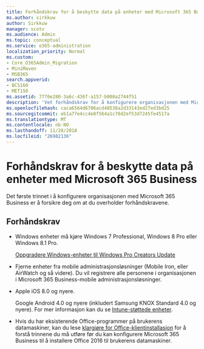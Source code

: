 ```yaml
---
title: Forhåndskrav for å beskytte data på enheter med Microsoft 365 Business
ms.author: sirkkuw
author: Sirkkuw
manager: scotv
ms.audience: Admin
ms.topic: conceptual
ms.service: o365-administration
localization_priority: Normal
ms.custom:
- Core_O365Admin_Migration
- MiniMaven
- MSB365
search.appverid:
- BCS160
- MET150
ms.assetid: 7770e280-3a6c-436f-a157-b008a2744f51
description: 'Vet forhåndskrav for å konfigurere organisasjonen med Microsoft 365 Business. '
ms.openlocfilehash: caca6564d6706acd48538a2d33143ed27ed3bd25
ms.sourcegitcommit: eb1a77e4cc4e8f564a1c78d2ef53d7245fe4517a
ms.translationtype: MT
ms.contentlocale: nb-NO
ms.lasthandoff: 11/28/2018
ms.locfileid: "26982136"
---
```

# <a name="pre-requisites-for-protecting-data-on-devices-with-microsoft-365-business"></a>Forhåndskrav for å beskytte data på enheter med Microsoft 365 Business

Det første trinnet i å konfigurere organisasjonen med Microsoft 365 Business er å forsikre deg om at du overholder forhåndskravene.
  
## <a name="pre-requisites"></a>Forhåndskrav

- Windows enheter må kjøre Windows 7 Professional, Windows 8 Pro eller Windows 8.1 Pro.
    
    [Oppgradere Windows-enheter til Windows Pro Creators Update](upgrade-to-windows-pro-creators-update.md)
    
- Fjerne enheter fra mobile administrasjonsløsninger (Mobile Iron, eller AirWatch og så videre). Du vil registrere alle personene i organisasjonen i Microsoft 365 Business-mobile administrasjonsløsninger.
    
- Apple iOS 8.0 og nyere.
    
    Google Android 4.0 og nyere (inkludert Samsung KNOX Standard 4.0 og nyere). For mer informasjon kan du se [Intune-støttede enheter](https://go.microsoft.com/fwlink/p/?linkid=852307).
    
- Hvis du har eksisterende Office-programmer på brukerens datamaskiner, kan du lese [klargjøre for Office-klientinstallasjon](prepare-for-office-client-deployment.md) for å forstå trinnene du må utføre før du kan konfigurere Microsoft 365 Business til å installere Office 2016 til brukerens datamaskiner. 
    


